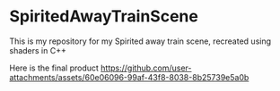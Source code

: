 # SpiritedAwayTrainScene
This is my repository for my Spirited away train scene, recreated using shaders in C++

Here is the final product
https://github.com/user-attachments/assets/60e06096-99af-43f8-8038-8b25739e5a0b

